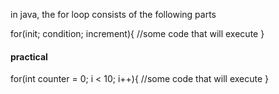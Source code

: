 in java, the for loop consists of the following parts

for(init; condition; increment){
	//some code that will execute
}

#### practical
for(int counter = 0; i < 10; i++){
	//some code that will execute
}

